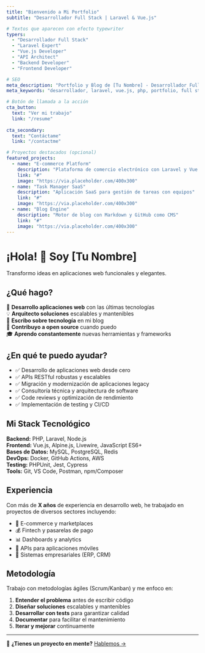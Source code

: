 ```yaml
---
title: "Bienvenido a Mi Portfolio"
subtitle: "Desarrollador Full Stack | Laravel & Vue.js"

# Textos que aparecen con efecto typewriter
typers:
  - "Desarrollador Full Stack"
  - "Laravel Expert"
  - "Vue.js Developer"
  - "API Architect"
  - "Backend Developer"
  - "Frontend Developer"

# SEO
meta_description: "Portfolio y Blog de [Tu Nombre] - Desarrollador Full Stack especializado en Laravel y Vue.js"
meta_keywords: "desarrollador, laravel, vue.js, php, portfolio, full stack"

# Botón de llamada a la acción
cta_button:
  text: "Ver mi trabajo"
  link: "/resume"
  
cta_secondary:
  text: "Contáctame"
  link: "/contactme"

# Proyectos destacados (opcional)
featured_projects:
  - name: "E-commerce Platform"
    description: "Plataforma de comercio electrónico con Laravel y Vue.js"
    link: "#"
    image: "https://via.placeholder.com/400x300"
  - name: "Task Manager SaaS"
    description: "Aplicación SaaS para gestión de tareas con equipos"
    link: "#"
    image: "https://via.placeholder.com/400x300"
  - name: "Blog Engine"
    description: "Motor de blog con Markdown y GitHub como CMS"
    link: "#"
    image: "https://via.placeholder.com/400x300"
---
```


# ¡Hola! 👋 Soy [Tu Nombre]

Transformo ideas en aplicaciones web funcionales y elegantes.

## ¿Qué hago?

🚀 **Desarrollo aplicaciones web** con las últimas tecnologías  
💡 **Arquitecto soluciones** escalables y mantenibles  
📝 **Escribo sobre tecnología** en mi blog  
🌟 **Contribuyo a open source** cuando puedo  
🎓 **Aprendo constantemente** nuevas herramientas y frameworks

## ¿En qué te puedo ayudar?

- ✅ Desarrollo de aplicaciones web desde cero
- ✅ APIs RESTful robustas y escalables
- ✅ Migración y modernización de aplicaciones legacy
- ✅ Consultoría técnica y arquitectura de software
- ✅ Code reviews y optimización de rendimiento
- ✅ Implementación de testing y CI/CD

## Mi Stack Tecnológico

**Backend:** PHP, Laravel, Node.js  
**Frontend:** Vue.js, Alpine.js, Livewire, JavaScript ES6+  
**Bases de Datos:** MySQL, PostgreSQL, Redis  
**DevOps:** Docker, GitHub Actions, AWS  
**Testing:** PHPUnit, Jest, Cypress  
**Tools:** Git, VS Code, Postman, npm/Composer

## Experiencia

Con más de **X años** de experiencia en desarrollo web, he trabajado en proyectos de diversos sectores incluyendo:

- 🛒 E-commerce y marketplaces
- 💰 Fintech y pasarelas de pago
- 📊 Dashboards y analytics
- 📱 APIs para aplicaciones móviles
- 🏢 Sistemas empresariales (ERP, CRM)

## Metodología

Trabajo con metodologías ágiles (Scrum/Kanban) y me enfoco en:

1. **Entender el problema** antes de escribir código
2. **Diseñar soluciones** escalables y mantenibles
3. **Desarrollar con tests** para garantizar calidad
4. **Documentar** para facilitar el mantenimiento
5. **Iterar y mejorar** continuamente

---

💬 **¿Tienes un proyecto en mente?** [Hablemos →](/contactme)

